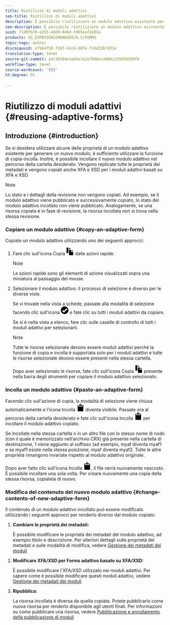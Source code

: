 ```yaml
---
title: Riutilizzo di moduli adattivi
seo-title: Riutilizzo di moduli adattivi
description: È possibile riutilizzare un modulo adattivo esistente per creare nuovi moduli adattivi.
seo-description: È possibile riutilizzare un modulo adattivo esistente per creare nuovi moduli adattivi.
uuid: f1d0fb70-e255-4dd9-8e6d-fd65eaf2e81a
products: SG_EXPERIENCEMANAGER/6.5/FORMS
topic-tags: author
discoiquuid: ef564750-f107-41cb-887e-fc6d22b7d32e
translation-type: tm+mt
source-git-commit: a3c303d4e3a85e1b2e794bec2006c335056309fb
workflow-type: tm+mt
source-wordcount: '553'
ht-degree: 0%

---
```



# Riutilizzo di moduli adattivi {#reusing-adaptive-forms}

## Introduzione {#introduction}

Se si desidera utilizzare alcune delle proprietà di un modulo adattivo esistente per generare un nuovo modulo, è sufficiente utilizzare la funzione di copia-incolla. Inoltre, è possibile incollare il nuovo modulo adattivo nel percorso della cartella desiderato. Vengono replicate tutte le proprietà dei metadati e vengono copiati anche XFA e XSD per i moduli adattivi basati su XFA e XSD.

>[!NOTE]
>
>Lo stato e i dettagli della revisione non vengono copiati. Ad esempio, se il modulo adattivo viene pubblicato e successivamente copiato, lo stato del modulo adattivo incollato non viene pubblicato. Analogamente, se una risorsa copiata è in fase di revisione, la risorsa incollata non si trova nella stessa revisione.

### Copiare un modulo adattivo {#copy-an-adaptive-form}

Copiate un modulo adattivo utilizzando uno dei seguenti approcci:

1. Fare clic sull&#39;icona Copia ![aem6forms_copy](assets/aem6forms_copy.png) dalle azioni rapide.

   >[!NOTE]
   >
   >Le azioni rapide sono gli elementi di azione visualizzati sopra una miniatura al passaggio del mouse.

1. Selezionare il modulo adattivo. Il processo di selezione è diverso per le diverse viste.

   Se vi trovate nella vista a schede, passate alla modalità di selezione facendo clic sull&#39;icona ![aem6forms_check-cerchio](assets/aem6forms_check-circle.png) e fate clic su tutti i moduli adattivi da copiare.

   Se si è nella vista a elenco, fare clic sulle caselle di controllo di tutti i moduli adattivi per selezionarli.

   >[!NOTE]
   >
   >Tutte le risorse selezionate devono essere moduli adattivi perché la funzione di copia e incolla è supportata solo per i moduli adattivi e tutte le risorse selezionate devono essere presenti nella stessa cartella.

   Dopo aver selezionato le risorse, fate clic sull&#39;icona Copia ![aem6forms_copy](assets/aem6forms_copy.png) presente nella barra degli strumenti per copiare il modulo adattivo selezionato.

### Incolla un modulo adattivo {#paste-an-adaptive-form}

Facendo clic sull&#39;azione di copia, la modalità di selezione viene chiusa automaticamente e l&#39;icona Incolla ![aem6forms_paste](assets/aem6forms_paste.png) diventa visibile. Passate ora al percorso della cartella desiderato e fate clic sull&#39;icona Incolla ![aem6forms_paste](assets/aem6forms_paste.png) per incollare il modulo adattivo copiato.

Se incollate nella stessa cartella o in un altro file con lo stesso nome di nodo (con il quale è memorizzato nell’archivio CRX) già presente nella cartella di destinazione, 1 viene aggiunto al suffisso (ad esempio, myaf diventa myaf1 e se myaf1 esiste nella stessa posizione, myaf diventa myaf2. Tutte le altre proprietà rimangono invariate rispetto al modulo adattivo originale.

Dopo aver fatto clic sull&#39;icona Incolla ![aem6forms_paste](assets/aem6forms_paste.png), il file verrà nuovamente nascosto. È possibile incollare una sola volta. Per creare nuovamente una copia della stessa risorsa, copiatela di nuovo.

### Modifica del contenuto del nuovo modulo adattivo {#change-contents-of-new-adaptive-form}

Il contenuto di un modulo adattivo incollato può essere modificato utilizzando i seguenti approcci per renderlo diverso dal modulo copiato:

1. **Cambiare le proprietà dei metadati:**

   È possibile modificare le proprietà dei metadati del modulo adattivo, ad esempio titolo e descrizione. Per ulteriori dettagli sulle proprietà dei metadati e sulle modalità di modifica, vedere [Gestione dei metadati dei moduli](/help/forms/using/manage-form-metadata.md)

1. **Modificare XFA/XSD per Forms adattivo basato su XFA/XSD:**

   È possibile modificare l&#39;XFA/XSD utilizzato nei moduli adattivi. Per sapere come è possibile modificare questi moduli adattivi, vedere [Gestione dei metadati dei moduli](/help/forms/using/manage-form-metadata.md)

1. **Ripubblica:**

   La risorsa incollata è diversa da quella copiata. Potete pubblicarlo come nuova risorsa per renderlo disponibile agli utenti finali. Per informazioni su come pubblicare una risorsa, vedere [Pubblicazione e annullamento della pubblicazione di moduli](/help/forms/using/publishing-unpublishing-forms.md)

